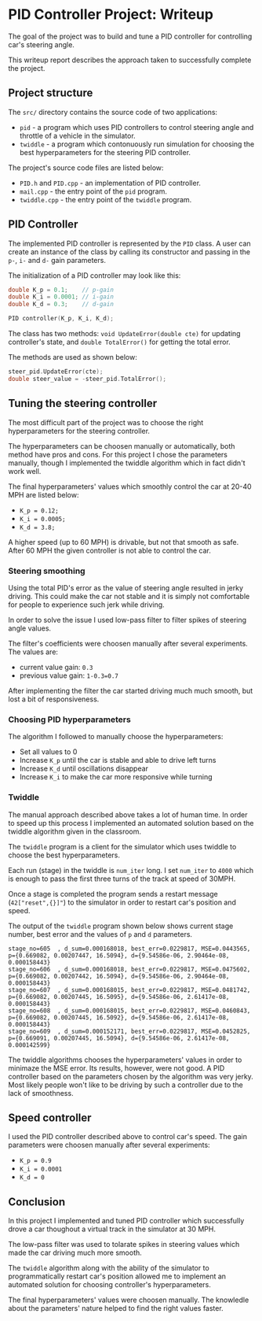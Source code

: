 # PID Controller Project: Writeup

The goal of the project was to build and tune a PID controller for controlling car's steering angle.

This writeup report describes the approach taken to successfully complete the project.

## Project structure

The `src/` directory contains the source code of two applications:

- `pid` - a program which uses PID controllers to control steering angle and throttle of a vehicle in the simulator.
- `twiddle` - a program which contonuously run simulation for choosing the best hyperparameters for the steering PID controller.

The project's source code files are listed below:

- `PID.h` and `PID.cpp` - an implementation of PID controller.
- `mail.cpp` - the entry point of the `pid` program.
- `twiddle.cpp` - the entry point of the `twiddle` program.

## PID Controller

The implemented PID controller is represented by the `PID` class. A user can create an instance of the class by calling its constructor and passing in the `p-`, `i-` and `d-` gain parameters.

The initialization of a PID controller may look like this:

```cpp
double K_p = 0.1;    // p-gain
double K_i = 0.0001; // i-gain
double K_d = 0.3;    // d-gain

PID controller(K_p, K_i, K_d);
```

The class has two methods: `void UpdateError(double cte)` for updating controller's state, and `double TotalError()` for getting the total error.

The methods are used as shown below:

```cpp
steer_pid.UpdateError(cte);
double steer_value = -steer_pid.TotalError();
```

## Tuning the steering controller

The most difficult part of the project was to choose the right hyperparameters for the steering controller.

The hyperparameters can be choosen manually or automatically, both method have pros and cons. For this project I chose the parameters manually, though I implemented the twiddle algorithm which in fact didn't work well.

The final hyperparameters' values which smoothly control the car at 20-40 MPH are listed below:

- `K_p = 0.12;`
- `K_i = 0.0005;`
- `K_d = 3.8;`

A higher speed (up to 60 MPH) is drivable, but not that smooth as safe. After 60 MPH the given controller is not able to control the car.

### Steering smoothing

Using the total PID's error as the value of steering angle resulted in jerky driving. This could make the car not stable and it is simply not comfortable for people to experience such jerk while driving.

In order to solve the issue I used low-pass filter to filter spikes of steering angle values.

The filter's coefficients were choosen manually after several experiments. The values are:

- current value gain: `0.3`
- previous value gain: `1-0.3=0.7`

After implementing the filter the car started driving much much smooth, but lost a bit of responsiveness.

### Choosing PID hyperparameters

The algorithm I followed to manually choose the hyperparameters:

- Set all values to 0
- Increase `K_p` until the car is stable and able to drive left turns
- Increase `K_d` until oscillations disappear
- Increase `K_i` to make the car more responsive while turning

### Twiddle

The manual approach described above takes a lot of human time. In order to speed up this process I implemented an automated solution based on the twiddle algorithm given in the classroom.

The `twiddle` program is a client for the simulator which uses twiddle to choose the best hyperparameters.

Each run (stage) in the twiddle is `num_iter` long.
I set `num_iter` to `4000` which is enough to pass the first three turns of the track at speed of 30MPH.

Once a stage is completed the program sends a restart message (`42["reset",{}]"`) to the simulator in order to restart car's position and speed.

The output of the `twiddle` program shown below shows current stage number, best error and the values of `p` and `d` parameters.

```
stage_no=605  , d_sum=0.000168018, best_err=0.0229817, MSE=0.0443565, p={0.669082, 0.00207447, 16.5094}, d={9.54586e-06, 2.90464e-08, 0.000158443}
stage_no=606  , d_sum=0.000168018, best_err=0.0229817, MSE=0.0475602, p={0.669082, 0.00207442, 16.5094}, d={9.54586e-06, 2.90464e-08, 0.000158443}
stage_no=607  , d_sum=0.000168015, best_err=0.0229817, MSE=0.0481742, p={0.669082, 0.00207445, 16.5095}, d={9.54586e-06, 2.61417e-08, 0.000158443}
stage_no=608  , d_sum=0.000168015, best_err=0.0229817, MSE=0.0460843, p={0.669082, 0.00207445, 16.5092}, d={9.54586e-06, 2.61417e-08, 0.000158443}
stage_no=609  , d_sum=0.000152171, best_err=0.0229817, MSE=0.0452825, p={0.669091, 0.00207445, 16.5094}, d={9.54586e-06, 2.61417e-08, 0.000142599}
```

The twiddle algorithms chooses the hyperparameters' values in order to minimaze the MSE error. Its results, however, were not good. A PID controller based on the parameters chosen by the algorithm was very jerky. Most likely people won't like to be driving by such a controller due to the lack of smoothness.

## Speed controller

I used the PID controller described above to control car's speed. The gain parameters were choosen manually after several experiments:

- `K_p = 0.9`
- `K_i = 0.0001`
- `K_d = 0`

## Conclusion

In this project I implemented and tuned PID controller which successfully drove a car thoughout a virtual track in the simulator at 30 MPH.

The low-pass filter was used to tolarate spikes in steering values which made the car driving much more smooth.

The `twiddle` algorithm along with the ability of the simulator to programmatically restart car's position allowed me to implement an automated solution for choosing controller's hyperparameters.

The final hyperparameters' values were choosen manually. The knowledle about the parameters' nature helped to find the right values faster.